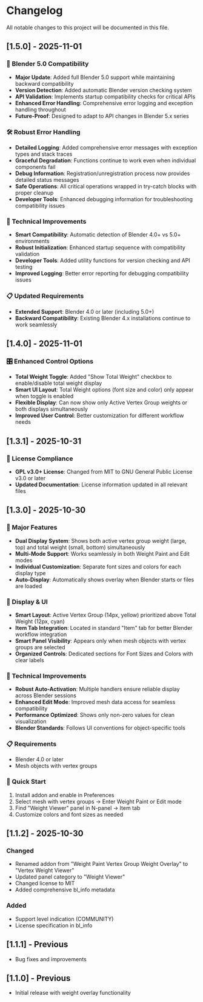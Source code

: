 # Changelog

All notable changes to this project will be documented in this file.

## [1.5.0] - 2025-11-01

### 🚀 Blender 5.0 Compatibility
- **Major Update**: Added full Blender 5.0 support while maintaining backward compatibility
- **Version Detection**: Added automatic Blender version checking system
- **API Validation**: Implements startup compatibility checks for critical APIs
- **Enhanced Error Handling**: Comprehensive error logging and exception handling throughout
- **Future-Proof**: Designed to adapt to API changes in Blender 5.x series

### 🛠️ Robust Error Handling
- **Detailed Logging**: Added comprehensive error messages with exception types and stack traces
- **Graceful Degradation**: Functions continue to work even when individual components fail
- **Debug Information**: Registration/unregistration process now provides detailed status messages
- **Safe Operations**: All critical operations wrapped in try-catch blocks with proper cleanup
- **Developer Tools**: Enhanced debugging information for troubleshooting compatibility issues

### 🔧 Technical Improvements
- **Smart Compatibility**: Automatic detection of Blender 4.0+ vs 5.0+ environments
- **Robust Initialization**: Enhanced startup sequence with compatibility validation
- **Developer Tools**: Added utility functions for version checking and API testing
- **Improved Logging**: Better error reporting for debugging compatibility issues

### 📋 Updated Requirements
- **Extended Support**: Blender 4.0 or later (including 5.0+)
- **Backward Compatibility**: Existing Blender 4.x installations continue to work seamlessly

## [1.4.0] - 2025-11-01

### 🎛️ Enhanced Control Options
- **Total Weight Toggle**: Added "Show Total Weight" checkbox to enable/disable total weight display
- **Smart UI Layout**: Total Weight options (font size and color) only appear when toggle is enabled
- **Flexible Display**: Can now show only Active Vertex Group weights or both displays simultaneously
- **Improved User Control**: Better customization for different workflow needs

## [1.3.1] - 2025-10-31

### 📄 License Compliance
- **GPL v3.0+ License**: Changed from MIT to GNU General Public License v3.0 or later
- **Updated Documentation**: License information updated in all relevant files

## [1.3.0] - 2025-10-30

### 🎉 Major Features
- **Dual Display System**: Shows both active vertex group weight (large, top) and total weight (small, bottom) simultaneously
- **Multi-Mode Support**: Works seamlessly in both Weight Paint and Edit modes
- **Individual Customization**: Separate font sizes and colors for each display type
- **Auto-Display**: Automatically shows overlay when Blender starts or files are loaded

### 🎨 Display & UI
- **Smart Layout**: Active Vertex Group (14px, yellow) prioritized above Total Weight (12px, cyan)  
- **Item Tab Integration**: Located in standard "Item" tab for better Blender workflow integration
- **Smart Panel Visibility**: Appears only when mesh objects with vertex groups are selected
- **Organized Controls**: Dedicated sections for Font Sizes and Colors with clear labels

### 🔧 Technical Improvements
- **Robust Auto-Activation**: Multiple handlers ensure reliable display across Blender sessions
- **Enhanced Edit Mode**: Improved mesh data access for seamless compatibility
- **Performance Optimized**: Shows only non-zero values for clean visualization
- **Blender Standards**: Follows UI conventions for object-specific tools

### 📋 Requirements
- Blender 4.0 or later
- Mesh objects with vertex groups

### 🚀 Quick Start
1. Install addon and enable in Preferences
2. Select mesh with vertex groups → Enter Weight Paint or Edit mode
3. Find "Weight Viewer" panel in N-panel → Item tab
4. Customize colors and font sizes as needed

## [1.1.2] - 2025-10-30

### Changed
- Renamed addon from "Weight Paint Vertex Group Weight Overlay" to "Vertex Weight Viewer"
- Updated panel category to "Weight Viewer"
- Changed license to MIT
- Added comprehensive bl_info metadata

### Added
- Support level indication (COMMUNITY)
- License specification in bl_info

## [1.1.1] - Previous
- Bug fixes and improvements

## [1.1.0] - Previous
- Initial release with weight overlay functionality